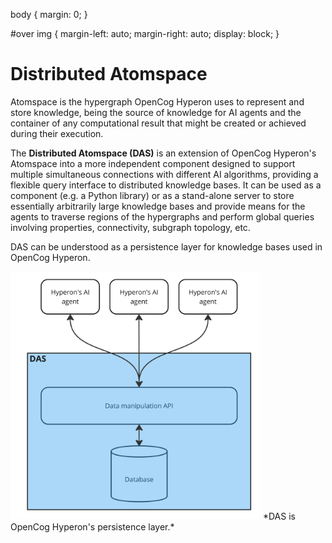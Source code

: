 
body {
  margin: 0;
}

#over img {
  margin-left: auto;
  margin-right: auto;
  display: block;
}

# Distributed Atomspace

Atomspace is the hypergraph OpenCog Hyperon uses to represent and store
knowledge, being the source of knowledge for AI agents and the container of any
computational result that might be created or achieved during their execution.

The __Distributed Atomspace (DAS)__ is an extension of OpenCog Hyperon's
Atomspace into a more independent component designed to support multiple
simultaneous connections with different AI algorithms, providing a flexible
query interface to distributed knowledge bases. It can be used as a component
(e.g. a Python library) or as a stand-alone server to store essentially
arbitrarily large knowledge bases and provide means for the agents to traverse
regions of the hypergraphs and perform global queries involving properties,
connectivity, subgraph topology, etc.

DAS can be understood as a persistence layer for knowledge bases used in
OpenCog Hyperon.


<div id="over" style="position:center;">
<img src="media/persistence_layer.jpg" alt="drawing" width="400"/>
*DAS is OpenCog Hyperon's persistence layer.*
</div>







